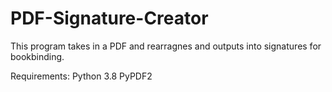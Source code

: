 # PDF-Signature-Creator

This program takes in a PDF and rearragnes and outputs into signatures for bookbinding.

Requirements:
Python 3.8
PyPDF2
